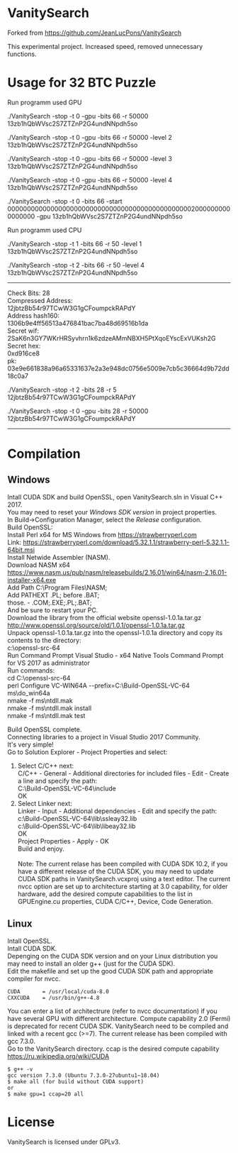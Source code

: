 # VanitySearch
Forked from https://github.com/JeanLucPons/VanitySearch 

This experimental project. Increased speed, removed unnecessary functions.

# Usage for 32 BTC Puzzle 

Run programm used GPU

./VanitySearch -stop -t 0 -gpu -bits 66 -r 50000 13zb1hQbWVsc2S7ZTZnP2G4undNNpdh5so 

./VanitySearch -stop -t 0 -gpu -bits 66 -r 50000 -level 2 13zb1hQbWVsc2S7ZTZnP2G4undNNpdh5so 

./VanitySearch -stop -t 0 -gpu -bits 66 -r 50000 -level 3 13zb1hQbWVsc2S7ZTZnP2G4undNNpdh5so 

./VanitySearch -stop -t 0 -gpu -bits 66 -r 50000 -level 4 13zb1hQbWVsc2S7ZTZnP2G4undNNpdh5so 

./VanitySearch -stop -t 0 -bits 66 -start 0000000000000000000000000000000000000000000000020000000000000000 -gpu 13zb1hQbWVsc2S7ZTZnP2G4undNNpdh5so 

Run programm used CPU

./VanitySearch -stop -t 1 -bits 66 -r 50 -level 1 13zb1hQbWVsc2S7ZTZnP2G4undNNpdh5so 

./VanitySearch -stop -t 2 -bits 66 -r 50 -level 4 13zb1hQbWVsc2S7ZTZnP2G4undNNpdh5so 

----------------------------------------------------------------------------------------------------------------
Check Bits: 28 \
Compressed Address: \
12jbtzBb54r97TCwW3G1gCFoumpckRAPdY \
Address hash160: \
1306b9e4ff56513a476841bac7ba48d69516b1da \
Secret wif: 2SaK6n3GY7WKrHRSyvhrn1k6zdzeAMmNBXH5PtXqoEYscExVUKsh2G \
Secret hex: \
0xd916ce8 \
pk: \
03e9e661838a96a65331637e2a3e948dc0756e5009e7cb5c36664d9b72dd18c0a7 

./VanitySearch -stop -t 2 -bits 28 -r 5 12jbtzBb54r97TCwW3G1gCFoumpckRAPdY 

./VanitySearch -stop -t 0 -gpu -bits 28 -r 50000 12jbtzBb54r97TCwW3G1gCFoumpckRAPdY 

----------------------------------------------------------------------------------------------------------------

# Compilation

## Windows

Intall CUDA SDK and build OpenSSL, open VanitySearch.sln in Visual C++ 2017. \
You may need to reset your *Windows SDK version* in project properties. \
In Build->Configuration Manager, select the *Release* configuration. \
Build OpenSSL: \
Install Perl x64 for MS Windows from https://strawberryperl.com \
Link: https://strawberryperl.com/download/5.32.1.1/strawberry-perl-5.32.1.1-64bit.msi \
Install Netwide Assembler (NASM).  \
Download NASM x64 https://www.nasm.us/pub/nasm/releasebuilds/2.16.01/win64/nasm-2.16.01-installer-x64.exe \
Add Path C:\Program Files\NASM\; \
Add PATHEXT .PL; before .BAT; \
those. - .COM;.EXE;.PL;.BAT; \
And be sure to restart your PC. \
Download the library from the official website openssl-1.0.1a.tar.gz \
http://www.openssl.org/source/old/1.0.1/openssl-1.0.1a.tar.gz \
Unpack openssl-1.0.1a.tar.gz into the openssl-1.0.1a directory and copy its contents to the directory: \
c:\openssl-src-64 \
Run Command Prompt Visual Studio - x64 Native Tools Command Prompt for VS 2017 as administrator \
Run commands: \
cd C:\openssl-src-64 \
perl Configure VC-WIN64A --prefix=C:\Build-OpenSSL-VC-64 \
ms\do_win64a \
nmake -f ms\ntdll.mak \
nmake -f ms\ntdll.mak install \
nmake -f ms\ntdll.mak test 

Build OpenSSL complete. \
Connecting libraries to a project in Visual Studio 2017 Community. \
It's very simple! \
Go to Solution Explorer - Project Properties and select: 
1. Select C/C++ next: \
C/C++ - General - Additional directories for included files - Edit - Create a line and specify the path: \
C:\Build-OpenSSL-VC-64\include \
OK 
2. Select Linker next: \
Linker - Input - Additional dependencies - Edit and specify the path: \
c:\Build-OpenSSL-VC-64\lib\ssleay32.lib \
c:\Build-OpenSSL-VC-64\lib\libeay32.lib \
OK \
Project Properties - Apply - OK \
Build and enjoy.\
\
Note: The current relase has been compiled with CUDA SDK 10.2, if you have a different release of the CUDA SDK, you may need to update CUDA SDK paths in VanitySearch.vcxproj using a text editor. 
The current nvcc option are set up to architecture starting at 3.0 capability, for older hardware, add the desired compute capabilities to the list in GPUEngine.cu properties, CUDA C/C++, Device, Code Generation.

## Linux

Intall OpenSSL.\
Intall CUDA SDK.\
Depenging on the CUDA SDK version and on your Linux distribution you may need to install an older g++ (just for the CUDA SDK).\
Edit the makefile and set up the good CUDA SDK path and appropriate compiler for nvcc. 

```
CUDA       = /usr/local/cuda-8.0
CXXCUDA    = /usr/bin/g++-4.8
```

You can enter a list of architectrure (refer to nvcc documentation) if you have several GPU with different architecture. Compute capability 2.0 (Fermi) is deprecated for recent CUDA SDK.
VanitySearch need to be compiled and linked with a recent gcc (>=7). The current release has been compiled with gcc 7.3.0.\
Go to the VanitySearch directory. 
ccap is the desired compute capability https://ru.wikipedia.org/wiki/CUDA

```
$ g++ -v
gcc version 7.3.0 (Ubuntu 7.3.0-27ubuntu1~18.04)
$ make all (for build without CUDA support)
or
$ make gpu=1 ccap=20 all
```

# License

VanitySearch is licensed under GPLv3.
